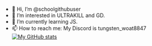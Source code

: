 - 👋 Hi, I’m @schoolgithubuser
- 👀 I’m interested in ULTRAKILL and GD.
- 🌱 I’m currently learning JS.
- 📫 How to reach me: My Discord is tungsten_woat8847
[![My GitHub stats](https://github-readme-stats.vercel.app/api?username=schoolgithubuser)](https://github.com/anuraghazra/github-readme-stats)
